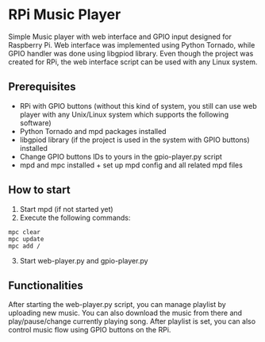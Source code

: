 # RPi Music Player
Simple Music player with web interface and GPIO input designed for Raspberry Pi. Web interface was implemented using Python Tornado, while GPIO handler was done using libgpiod library. Even though the project was created for RPi, the web interface script can be used with any Linux system.

## Prerequisites 

- RPi with GPIO buttons (without this kind of system, you still can use web player with any Unix/Linux system which supports the following software)
- Python Tornado and mpd packages installed
- libgpiod library (if the project is used in the system with GPIO buttons) installed
- Change GPIO buttons IDs to yours in the gpio-player.py script
- mpd and mpc installed + set up mpd config and all related mpd files

## How to start

1. Start mpd (if not started yet)
2. Execute the following commands:
  ```
  mpc clear
  mpc update
  mpc add /
  ```
3. Start web-player.py and gpio-player.py

## Functionalities 

After starting the web-player.py script, you can manage playlist by uploading new music. You can also download the music from there and play/pause/change currently playing song. After playlist is set, you can also control music flow using GPIO buttons on the RPi.
